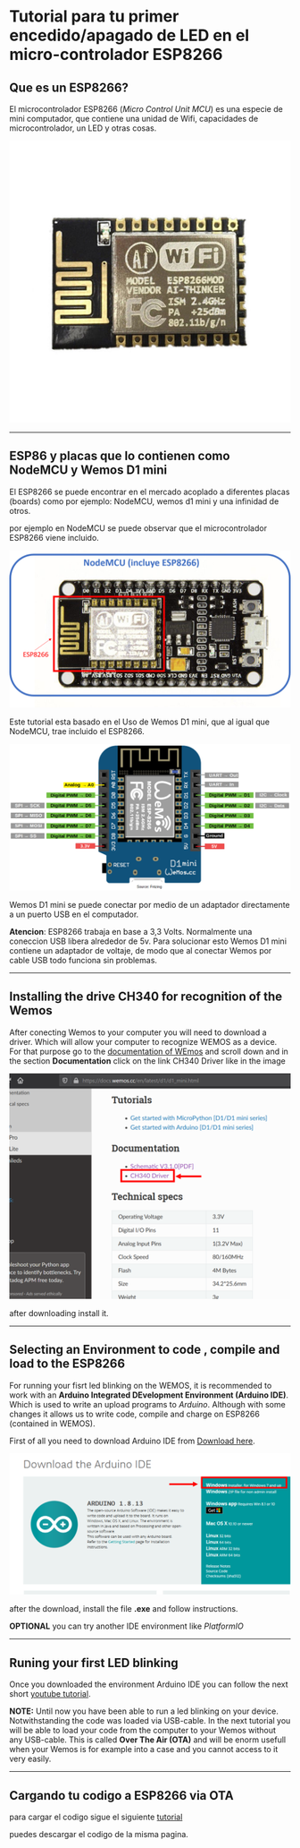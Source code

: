 # Tutorial para tu primer encedido/apagado de LED en el micro-controlador ESP8266

## Que es un ESP8266?
El microcontrolador ESP8266 (*Micro Control Unit MCU*) es una especie de mini computador, que contiene una unidad de Wifi, capacidades de microcontrolador, un LED y otras cosas.


![ESP8266](/images/ESP8266.jpg)
***

## ESP86 y placas que lo contienen como NodeMCU y Wemos D1 mini
El ESP8266 se puede encontrar en el mercado acoplado a diferentes placas (boards) como por ejemplo: NodeMCU, wemos d1 mini y una infinidad de otros.

por ejemplo en NodeMCU se puede observar que el microcontrolador ESP8266 viene incluido.

![NODEMCU](/images/NodeMCU.png)



Este tutorial esta basado en el Uso de Wemos D1 mini, que al igual que NodeMCU, trae incluido el ESP8266.

![wemos](/images/wemos_d1_mini.png)

Wemos D1 mini se puede conectar por medio de un adaptador directamente a un puerto USB en el computador.

**Atencion**: ESP8266 trabaja en base a 3,3 Volts. Normalmente una coneccion USB libera alrededor de 5v. Para solucionar esto Wemos D1 mini contiene un adaptador de voltaje, de modo que al conectar Wemos por cable USB todo funciona sin problemas.
***
## Installing the drive CH340 for recognition of the Wemos

After conecting Wemos to your computer you will need to download a driver. Which will allow your computer to recognize WEMOS as a device. For that purpose go to the [documentation of WEmos](https://docs.wemos.cc/en/latest/d1/d1_mini.html) and scroll down and in the section **Documentation** click on the link CH340 Driver like in the image 

![](/images/Wemos_Driver_CH340.png)

after downloading install it.

***
## Selecting an Environment to code , compile and load to the ESP8266

For running your fisrt led blinking on the WEMOS, it is recommended to work with an **Arduino Integrated DEvelopment Environment (Arduino IDE)**. Which is used to write an upload programs to *Arduino*. Although with some changes it allows us to write code, compile and charge on ESP8266 (contained in WEMOS).


First of all you need to download Arduino IDE from [Download here](https://www.arduino.cc/en/main/software).

![](/Images/Download_Arduino.png)

after the download, install the file **.exe** and follow instructions.

**OPTIONAL** you can try another IDE environment like *PlatformIO*

***
## Runing your first LED blinking 

Once you downloaded the environment Arduino IDE you can follow the next short [youtube tutorial](https://www.youtube.com/watch?v=2DL8FlrBTDs).

**NOTE:** Until now you have been able to run a led blinking on your device. Notwithstanding the code was loaded via USB-cable. In the next tutorial you will be able to load your code from the computer to your Wemos without any USB-cable. This is called **Over The Air (OTA)** and will be enorm usefull when your Wemos is for example into a case and you cannot access to it very easily.
***

## Cargando tu codigo a ESP8266 via OTA

para cargar el codigo sigue el siguiente [tutorial](http://www.sinaptec.alomar.com.ar/2017/10/tutorial-21-esp8266-ota-carga-tu-sketch.html?fbclid=IwAR0veX9cDm_ICz-lFepof7djdhEdTSH_44nynMQP-5e70gGXCdlnqqYAB-4)

puedes descargar el codigo de la misma pagina.